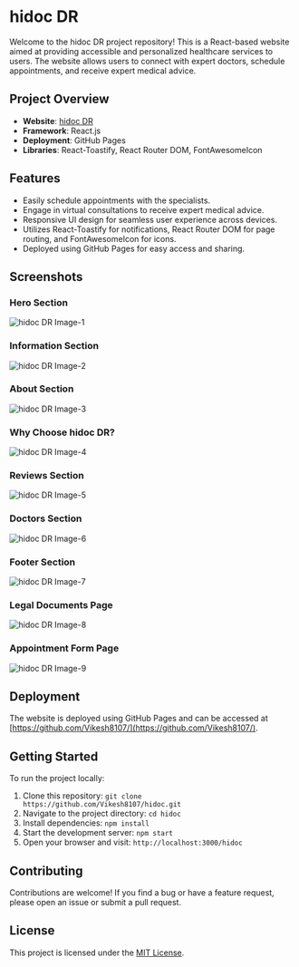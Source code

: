 # hidoc DR

Welcome to the hidoc DR project repository! This is a React-based website aimed at providing accessible and personalized healthcare services to users. The website allows users to connect with expert doctors, schedule appointments, and receive expert medical advice.

## Project Overview

- **Website**: [hidoc DR](https://github.com/Vikesh8107/ "hidoc DR")
- **Framework**: React.js
- **Deployment**: GitHub Pages
- **Libraries**: React-Toastify, React Router DOM, FontAwesomeIcon

## Features

- Easily schedule appointments with the specialists.
- Engage in virtual consultations to receive expert medical advice.
- Responsive UI design for seamless user experience across devices.
- Utilizes React-Toastify for notifications, React Router DOM for page routing, and FontAwesomeIcon for icons.
- Deployed using GitHub Pages for easy access and sharing.

## Screenshots

### Hero Section

![hidoc DR Image-1](https://i.postimg.cc/0Q4839KN/Health-Plus-Image1.png)

### Information Section

![hidoc DR Image-2](https://i.postimg.cc/zvRJY4TF/Health-Plus-Image2.png)

### About Section

![hidoc DR Image-3](https://i.postimg.cc/8zGrwbV0/Health-Plus-Image3.png)

### Why Choose hidoc DR?

![hidoc DR Image-4](https://i.postimg.cc/fknMz5Kn/Health-Plus-Image4.png)

### Reviews Section

![hidoc DR Image-5](https://i.postimg.cc/xjkHdCRt/Health-Plus-Image5.png)

### Doctors Section

![hidoc DR Image-6](https://i.postimg.cc/8PM6h0xv/Health-Plus-Image6.png)

### Footer Section

![hidoc DR Image-7](https://i.postimg.cc/sftWGrHy/Health-Plus-Image7.png)

### Legal Documents Page

![hidoc DR Image-8](https://i.postimg.cc/FKskXszb/Health-Plus-Image8.png)

### Appointment Form Page

![hidoc DR Image-9](https://i.postimg.cc/2SxLtBk8/Health-Plus-Image9.png)

## Deployment

The website is deployed using GitHub Pages and can be accessed at [https://github.com/Vikesh8107/](https://github.com/Vikesh8107/).

## Getting Started

To run the project locally:

1. Clone this repository: `git clone https://github.com/Vikesh8107/hidoc.git`
2. Navigate to the project directory: `cd hidoc`
3. Install dependencies: `npm install`
4. Start the development server: `npm start`
5. Open your browser and visit: `http://localhost:3000/hidoc`

## Contributing

Contributions are welcome! If you find a bug or have a feature request, please open an issue or submit a pull request.

## License

This project is licensed under the [MIT License](./LICENSE "Project LICENSE").

